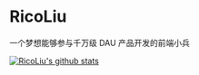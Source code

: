 # RicoLiu

一个梦想能够参与千万级 DAU 产品开发的前端小兵

[![RicoLiu's github stats](https://github-readme-stats.vercel.app/api?username=RicoLiu&show_icons=true)](https://github.com/RicoLiu/RicoLiu)


